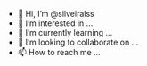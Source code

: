 - 👋 Hi, I’m @silveiralss
- 👀 I’m interested in ...
- 🌱 I’m currently learning ...
- 💞️ I’m looking to collaborate on ...
- 📫 How to reach me ...

<!---
silveiralss/silveiralss is a ✨ special ✨ repository because its `README.md` (this file) appears on your GitHub profile.
You can click the Preview link to take a look at your changes.
--->
